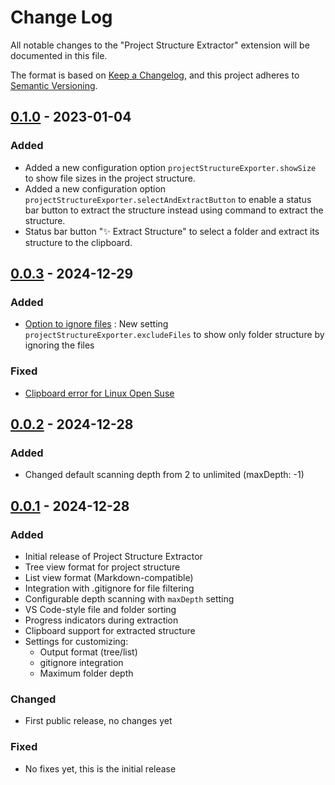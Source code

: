 # Change Log

All notable changes to the "Project Structure Extractor" extension will be documented in this file.

The format is based on [Keep a Changelog](https://keepachangelog.com/en/1.1.0/),
and this project adheres to [Semantic Versioning](https://semver.org/spec/v2.0.0.html).

## [0.1.0] - 2023-01-04
### Added
- Added a new configuration option `projectStructureExporter.showSize` to show file sizes in the project structure.
- Added a new configuration option `projectStructureExporter.selectAndExtractButton` to enable a status bar button to extract the structure instead using command to extract the structure.
- Status bar button "✨ Extract Structure" to select a folder and extract its structure to the clipboard.


## [0.0.3] - 2024-12-29

### Added
- [Option to ignore files](https://github.com/subucodes/vscode-ext-project-structure-extractor/issues/2) : New setting `projectStructureExporter.excludeFiles` to show only folder structure by ignoring the files

### Fixed
- [Clipboard error for Linux Open Suse](https://github.com/subucodes/vscode-ext-project-structure-extractor/issues/1) 


## [0.0.2] - 2024-12-28

### Added
- Changed default scanning depth from 2 to unlimited (maxDepth: -1)


## [0.0.1] - 2024-12-28

### Added
- Initial release of Project Structure Extractor
- Tree view format for project structure
- List view format (Markdown-compatible)
- Integration with .gitignore for file filtering
- Configurable depth scanning with `maxDepth` setting
- VS Code-style file and folder sorting
- Progress indicators during extraction
- Clipboard support for extracted structure
- Settings for customizing:
  - Output format (tree/list)
  - gitignore integration
  - Maximum folder depth

### Changed
- First public release, no changes yet

### Fixed
- No fixes yet, this is the initial release

[0.0.1]: https://github.com/subucodes/vscode-ext-project-structure-extractor/releases/tag/v0.0.1
[0.0.2]: https://github.com/subucodes/vscode-ext-project-structure-extractor/releases/tag/v0.0.2
[0.0.3]: https://github.com/subucodes/vscode-ext-project-structure-extractor/releases/tag/v0.0.3
[0.1.0]: https://github.com/subucodes/vscode-ext-project-structure-extractor/releases/tag/v0.1.0